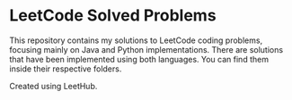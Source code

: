 # LeetCode Solved Problems

This repository contains my solutions to LeetCode coding problems, focusing mainly on Java and Python implementations.
There are solutions that have been implemented using both languages. You can find them inside their respective folders.

Created using LeetHub.
